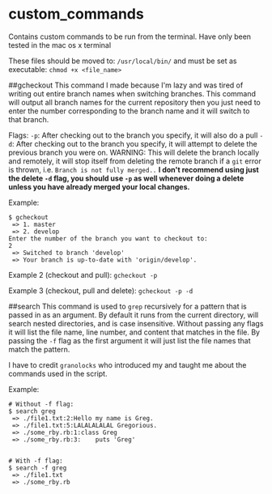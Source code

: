 custom_commands
===============

Contains custom commands to be run from the terminal. Have only been tested in the mac os x terminal

These files should be moved to: `/usr/local/bin/` and must be set as executable: `chmod +x <file_name>`

##gcheckout
This command I made because I'm lazy and was tired of writing out entire branch names when switching branches.
This command will output all branch names for the current repository then you just need to enter the number
corresponding to the branch name and it will switch to that branch.

Flags:
`-p`: After checking out to the branch you specify, it will also do a pull
`-d`: After checking out to the branch you specify, it will attempt to delete the previous branch you were on. WARNING: This will delete the branch locally and remotely, it will stop itself from deleting the remote branch if a `git` error is thrown, i.e. `Branch is not fully merged..`
**I don't recommend using just the delete `-d` flag, you should use `-p` as well whenever doing a delete unless you have already merged your local changes.**

Example:

```
$ gcheckout
 => 1. master
 => 2. develop
Enter the number of the branch you want to checkout to:
2
 => Switched to branch 'develop'
 => Your branch is up-to-date with 'origin/develop'.
````

Example 2 (checkout and pull):
`gcheckout -p`

Example 3 (checkout, pull and delete):
`gcheckout -p -d`

##search
This command is used to `grep` recursively for a pattern that is passed in as an argument.
By default it runs from the current directory, will search nested directories, and is case
insensitive. Without passing any flags it will list the file name, line number, and content
that matches in the file. By passing the `-f` flag as the first argument it will just list the file names
that match the pattern.

I have to credit `granolocks` who introduced my and taught me about the commands used in the script.

Example:

```
# Without -f flag:
$ search greg
 => ./file1.txt:2:Hello my name is Greg.
 => ./file1.txt:5:LALALALALAL Gregorious.
 => ./some_rby.rb:1:class Greg
 => ./some_rby.rb:3:    puts 'Greg'


# With -f flag:
$ search -f greg
 => ./file1.txt
 => ./some_rby.rb
````
